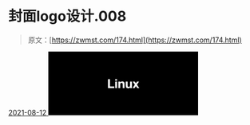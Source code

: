 <!--yml
category: 未分类
date: 0001-01-01 00:00:00
-->

# 封面logo设计.008

> 原文：[https://zwmst.com/174.html](https://zwmst.com/174.html)

   [ <time datetime="2021-08-12T09:32:45+08:00"> 2021-08-12 </time> ](https://zwmst.com/%e5%b0%81%e9%9d%a2logo%e8%ae%be%e8%ae%a1-008-2)  [![](img/21a5f3a19c1b2adfe84f10387c6f9589.png)](https://zwmst.com/wp-content/uploads/2021/08/1628731965-9c3f7074e3d034e.jpeg)